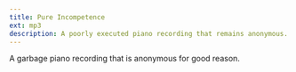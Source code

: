```yaml
---
title: Pure Incompetence
ext: mp3
description: A poorly executed piano recording that remains anonymous.
---
```

A garbage piano recording that is anonymous for good reason.